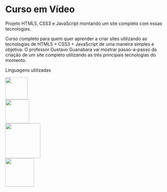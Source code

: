 #  Curso em Vídeo
Projeto HTML5, CSS3 e JavaScript montando um site completo com essas tecnologias.

Curso completo para quem quer aprender a criar sites utilizando as tecnologias de HTML5 + CSS3 + JavaScript de uma maneira simples e objetiva. O professor Gustavo Guanabara vai mostrar passo-a-passo da criação de um site completo utilizando as três principais tecnologias do momento.


Linguagens utilizadas

<code><img src="https://img.shields.io/badge/CSS3-1572B6?style=for-the-badge&logo=css3&logoColor=white" width="70"/>
<img src="https://img.shields.io/badge/HTML5-E34F26?style=for-the-badge&logo=html5&logoColor=white" width="75"/>
<img src="https://img.shields.io/badge/JavaScript-323330?style=for-the-badge&logo=javascript&logoColor=F7DF1E" width="110"/>
<img src="https://img.shields.io/badge/GitHub-100000?style=for-the-badge&logo=github&logoColor=white" width="90"/></code>



